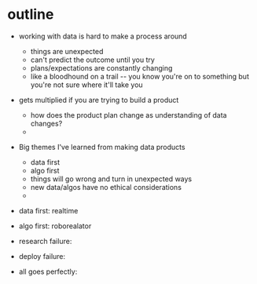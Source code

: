 # outline

- working with data is hard to make a process around
    - things are unexpected
    - can't predict the outcome until you try
    - plans/expectations are constantly changing
    - like a bloodhound on a trail -- you know you're on to something but you're
      not sure where it'll take you

- gets multiplied if you are trying to build a product
    - how does the product plan change as understanding of data changes?
    - 

- Big themes I've learned from making data products
    - data first
    - algo first
    - things will go wrong and turn in unexpected ways
    - new data/algos have no ethical considerations
    -

- data first: realtime

- algo first: roborealator

- research failure: 

- deploy failure:

- all goes perfectly:
